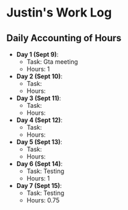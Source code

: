 # Justin's Work Log
## Daily Accounting of Hours
- **Day 1 (Sept 9)**: 
  - Task: Gta meeting
  - Hours: 1
- **Day 2 (Sept 10)**: 
  - Task:
  - Hours:
 - **Day 3 (Sept 11)**: 
   - Task:
   - Hours:
 - **Day 4 (Sept 12)**: 
   - Task:
   - Hours:
 - **Day 5 (Sept 13)**: 
   - Task:
   - Hours:
 - **Day 6 (Sept 14)**: 
   - Task: Testing
   - Hours: 1 
  - **Day 7 (Sept 15)**: 
    - Task: Testing
    - Hours: 0.75 
